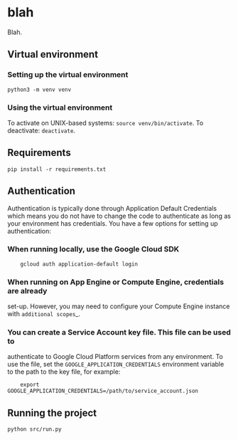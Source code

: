 # blah
Blah.


## Virtual environment

### Setting up the virtual environment

`python3 -m venv venv`

### Using the virtual environment

To activate on UNIX-based systems: `source venv/bin/activate`.
To deactivate: `deactivate`.

## Requirements

`pip install -r requirements.txt`


## Authentication


Authentication is typically done through Application Default Credentials
which means you do not have to change the code to authenticate as long as
your environment has credentials. You have a few options for setting up
authentication:

### When running locally, use the Google Cloud SDK


        gcloud auth application-default login


### When running on App Engine or Compute Engine, credentials are already
   set-up. However, you may need to configure your Compute Engine instance
   with `additional scopes`_.

### You can create a Service Account key file. This file can be used to
   authenticate to Google Cloud Platform services from any environment. To use
   the file, set the ``GOOGLE_APPLICATION_CREDENTIALS`` environment variable to
   the path to the key file, for example:


        export GOOGLE_APPLICATION_CREDENTIALS=/path/to/service_account.json


## Running the project

`python src/run.py`
